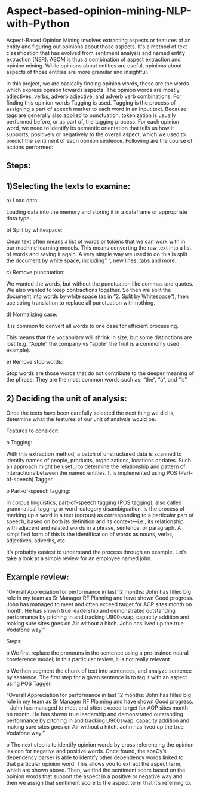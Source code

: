 # Aspect-based-opinion-mining-NLP-with-Python
Aspect-Based Opinion Mining involves extracting aspects or features of an entity and figuring out opinions about those aspects. It's a method of text classification that has evolved from sentiment analysis and named entity extraction (NER). ABOM is thus a combination of aspect extraction and opinion mining. While opinions about entities are useful, opinions about aspects of those entities are more granular and insightful.

In this project, we are basically finding opinion words, these are the words which express opinion towards aspects. The opinion words are mostly adjectives, verbs, adverb adjective, and adverb verb combinations. For finding this opinion words Tagging is used.  Tagging is the process of assigning a part of speech marker to each word in an input text. Because tags are generally also applied to punctuation, tokenization is usually performed before, or as part of, the tagging process. For each opinion word, we need to identify its semantic orientation that tells us how it supports, positively or negatively to the overall aspect, which we used to predict the sentiment of each opinion sentence. Following are the course of actions performed:

## Steps:
## 1)Selecting the texts to examine:
          
a) Load data: 

Loading data into the memory and storing it in a dataframe or appropriate data type.

b) Split by whitespace:

Clean text often means a list of words or tokens that we can work with in our machine learning models. This means converting the raw text into a list of words and               saving it again. A very simple way we used to do this is split the document by white space, including” “, new lines, tabs and more.

c) Remove punctuation:

We wanted the words, but without the punctuation like commas and quotes. We also wanted to keep contractions together.
So then we split the document into words by white space (as in “2. Split by Whitespace“), then use string translation to replace all punctuation with nothing. 

d) Normalizing case:

It is common to convert all words to one case for efficient processing.

This means that the vocabulary will shrink in size, but some distinctions are lost (e.g. “Apple” the company vs “apple” the fruit is a commonly used example).

e) Remove stop words: 

Stop words are those words that do not contribute to the deeper meaning of the phrase. They are the most common words such as: “the“, “a“, and “is“.

## 2) Deciding the unit of analysis:
Once the texts have been carefully selected the next thing we did is, determine what the features of our unit of analysis would be.

Features to consider:

o	Tagging:  

With this extraction method, a batch of unstructured data is scanned to identify names of people, products, organizations, locations or dates. Such an approach might be useful to determine the relationship and pattern of interactions between the named entities. It is implemented using POS (Part-of-speech) Tagger.

o	Part-of-speech tagging:

In corpus linguistics, part-of-speech tagging (POS tagging), also called grammatical tagging or word-category disambiguation, is the process of marking up a word in a text (corpus) as corresponding to a particular part of speech, based on both its definition and its context—i.e., its relationship with adjacent and related words in a phrase, sentence, or paragraph. A simplified form of this is the identification of words as nouns, verbs, adjectives, adverbs, etc.


It’s probably easiest to understand the process through an example. Let’s take a look at a simple review for an employee named john.

## Example review:

“Overall Appreciation for performance in last 12 months: John has filled big role in my team as Sr Manager RF Planning and have shown Good progress. John has managed to meet and often exceed target for AOP sites month on month. He has shown true leadership and demonstrated outstanding performance by pitching in and tracking U900swap, capacity addition and making sure sites goes on Air without a hitch. John has lived up the true Vodafone way.”

Steps:

o	We first replace the pronouns in the sentence using a pre-trained neural coreference model; in this particular review, it is not really relevant. 

o	We then segment the chunk of text into sentences, and analyze sentence by sentence. The first step for a given sentence is to tag it with an aspect using POS Tagger.

“Overall Appreciation for performance in last 12 months: John has filled big role in my team as Sr Manager RF Planning and have shown Good progress. - John has managed to meet and often exceed target for AOP sites month on month. He has shown true leadership and demonstrated outstanding performance by pitching in and tracking U900swap, capacity addition and making sure sites goes on Air without a hitch. John has lived up the true Vodafone way.”

o	The next step is to identify opinion words by cross referencing the opinion lexicon for negative and positive words. Once found, the spaCy’s dependency parser is able to identify other dependency words linked to that particular opinion word. This allows you to extract the aspect term, which are shown above. Then, we find the sentiment score based on the opinion words that support the aspect in a positive or negative way and then we assign that sentiment score to the aspect term that it’s referring to.

